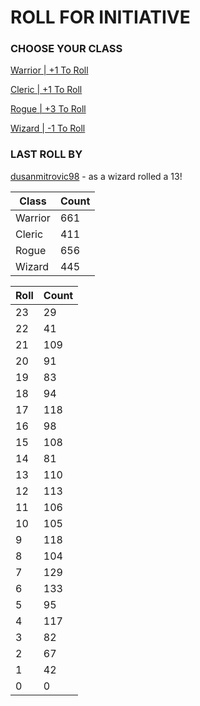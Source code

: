 # ROLL FOR INITIATIVE
### CHOOSE YOUR CLASS

[Warrior | +1 To Roll](https://github.com/benjaminsampica/benjaminsampica/issues/new?title=roll%7Cwarrior&body=Just+click+%27Submit+new+issue%27.)

[Cleric | +1 To Roll](https://github.com/benjaminsampica/benjaminsampica/issues/new?title=roll%7Ccleric&body=Just+click+%27Submit+new+issue%27.)

[Rogue | +3 To Roll](https://github.com/benjaminsampica/benjaminsampica/issues/new?title=roll%7Crogue&body=Just+click+%27Submit+new+issue%27.)

[Wizard | -1 To Roll](https://github.com/benjaminsampica/benjaminsampica/issues/new?title=roll%7Cwizard&body=Just+click+%27Submit+new+issue%27.)
### LAST ROLL BY
[dusanmitrovic98](https://www.github.com/dusanmitrovic98) - as a wizard rolled a 13!

|Class|Count|
|-|-|
|Warrior|661|
|Cleric|411|
|Rogue|656|
|Wizard|445|

|Roll|Count|
|-|-|
|23|29
|22|41
|21|109
|20|91
|19|83
|18|94
|17|118
|16|98
|15|108
|14|81
|13|110
|12|113
|11|106
|10|105
|9|118
|8|104
|7|129
|6|133
|5|95
|4|117
|3|82
|2|67
|1|42
|0|0
